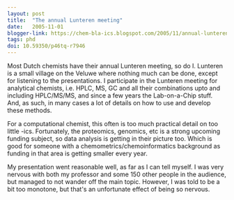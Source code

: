 ```yaml
---
layout: post
title:  "The annual Lunteren meeting"
date:   2005-11-01
blogger-link: https://chem-bla-ics.blogspot.com/2005/11/annual-lunteren-meeting.html
tags: phd
doi: 10.59350/p46tq-r7946
---
```


Most Dutch chemists have their annual Lunteren meeting, so do I. Lunteren is a small village on the Veluwe where nothing much can be done,
except for listening to the presentations. I participate in the Lunteren meeting for analytical chemists, i.e. HPLC, MS, GC and all their
combinations upto and including HPLC/MS/MS, and since a few years the Lab-on-a-Chip stuff. And, as such, in many cases a lot of details on
how to use and develop these methods.

For a computational chemist, this often is too much practical detail on too little -ics. Fortunately, the proteomics, genomics, etc is a
strong upcoming funding subject, so data analysis is getting in their picture too. Which is good for someone with a chemometrics/chemoinformatics
background as funding in that area is getting smaller every year.

My presentation went reasonable well, as far as I can tell myself. I was very nervous with both my professor and some 150 other people in the
audience, but managed to not wander off the main topic. However, I was told to be a bit too monotone, but that's an unfortunate effect of
being so nervous.
